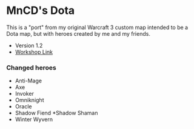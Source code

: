 # MnCD's Dota #

This is a "port" from my original Warcraft 3 custom map intended to be a Dota map, but with heroes created by me and my friends.

* Version 1.2
* [Workshop Link](http://steamcommunity.com/sharedfiles/filedetails/?id=657306817)

### Changed heroes ###

* Anti-Mage
* Axe
* Invoker
* Omniknight
* Oracle
* Shadow Fiend
*Shadow Shaman
* Winter Wyvern